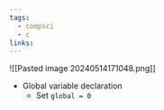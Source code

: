 ```yaml
---
tags:
  - compsci
  - c
links:
---
```

![[Pasted image 20240514171048.png]]
- Global variable declaration
	- Set `global = 0`
